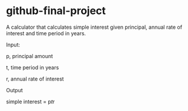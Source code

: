 # github-final-project

A calculator that calculates simple interest given principal, annual rate of interest and time period in years.

Input:

  p, principal amount
  
  t, time period in years
  
  r, annual rate of interest
  

Output

  simple interest = p*t*r
